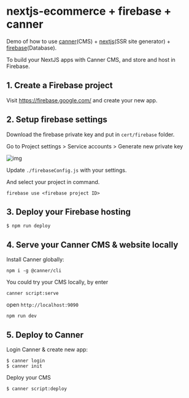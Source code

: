 # nextjs-ecommerce + firebase + canner

Demo of how to use [canner](https://www.canner.io)(CMS) + [nextjs](https://www.nextjs.org/docs)(SSR site generator) + [firebase](https://www.firebase.com/)(Database).

To build your NextJS apps with Canner CMS, and store and host in Firebase.

## 1. Create a Firebase project

Visit https://firebase.google.com/ and create your new app.

## 2. Setup firebase settings

Download the firebase private key and put in `cert/firebase` folder.

Go to Project settings > Service accounts > Generate new private key

![img](https://www.canner.io/img/firebasesdk.gif)

Update `./firebaseConfig.js` with your settings.

And select your project in command.

```
firebase use <firebase project ID>
```

## 3. Deploy your Firebase hosting

```
$ npm run deploy
```

## 4. Serve your Canner CMS & website locally

Install Canner globally:

```
npm i -g @canner/cli
```

You could try your CMS locally, by enter

```
canner script:serve
```

open `http://localhost:9090`

```
npm run dev
```

## 5. Deploy to Canner

Login Canner & create new app:

```
$ canner login
$ canner init
```

Deploy your CMS

```
$ canner script:deploy
```
